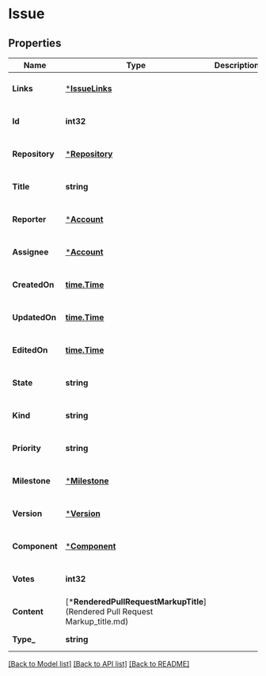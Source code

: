 # Issue

## Properties
Name | Type | Description | Notes
------------ | ------------- | ------------- | -------------
**Links** | [***IssueLinks**](issue_links.md) |  | [optional] [default to null]
**Id** | **int32** |  | [optional] [default to null]
**Repository** | [***Repository**](repository.md) |  | [optional] [default to null]
**Title** | **string** |  | [optional] [default to null]
**Reporter** | [***Account**](account.md) |  | [optional] [default to null]
**Assignee** | [***Account**](account.md) |  | [optional] [default to null]
**CreatedOn** | [**time.Time**](time.Time.md) |  | [optional] [default to null]
**UpdatedOn** | [**time.Time**](time.Time.md) |  | [optional] [default to null]
**EditedOn** | [**time.Time**](time.Time.md) |  | [optional] [default to null]
**State** | **string** |  | [optional] [default to null]
**Kind** | **string** |  | [optional] [default to null]
**Priority** | **string** |  | [optional] [default to null]
**Milestone** | [***Milestone**](milestone.md) |  | [optional] [default to null]
**Version** | [***Version**](version.md) |  | [optional] [default to null]
**Component** | [***Component**](component.md) |  | [optional] [default to null]
**Votes** | **int32** |  | [optional] [default to null]
**Content** | [***RenderedPullRequestMarkupTitle**](Rendered Pull Request Markup_title.md) |  | [optional] [default to null]
**Type_** | **string** |  | [default to null]

[[Back to Model list]](../README.md#documentation-for-models) [[Back to API list]](../README.md#documentation-for-api-endpoints) [[Back to README]](../README.md)

